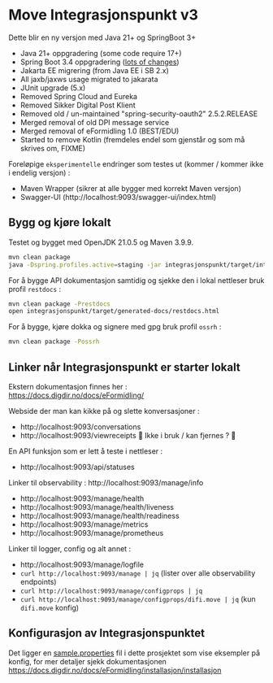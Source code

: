 # Move Integrasjonspunkt v3

Dette blir en ny versjon med Java 21+ og SpringBoot 3+

- Java 21+ oppgradering (some code require 17+)
- Spring Boot 3.4 oppgradering ([lots of changes](https://github.com/spring-projects/spring-boot/wiki/Spring-Boot-3.4-Release-Notes))
- Jakarta EE migrering (from Java EE i SB 2.x)
- All jaxb/jaxws usage migrated to jakarata
- JUnit upgrade (5.x)
- Removed Spring Cloud and Eureka
- Removed Sikker Digital Post Klient
- Removed old / un-maintained "spring-security-oauth2" 2.5.2.RELEASE
- Merged removal of old DPI message service
- Merged removal of eFormidling 1.0 (BEST/EDU)
- Started to remove Kotlin (fremdeles endel som gjenstår og som må skrives om, FIXME)

Foreløpige `eksperimentelle` endringer som testes ut (kommer / kommer ikke i endelig versjon) :
- Maven Wrapper (sikrer at alle bygger med korrekt Maven versjon)
- Swagger-UI (http://localhost:9093/swagger-ui/index.html)

## Bygg og kjøre lokalt 
Testet og bygget med OpenJDK 21.0.5 og Maven 3.9.9.

```bash
mvn clean package
java -Dspring.profiles.active=staging -jar integrasjonspunkt/target/integrasjonspunkt.jar
```

For å bygge API dokumentasjon samtidig og sjekke den i lokal nettleser bruk profil `restdocs` :
```bash
mvn clean package -Prestdocs
open integrasjonspunkt/target/generated-docs/restdocs.html
```

For å bygge, kjøre dokka og signere med gpg bruk profil `ossrh` :
```bash
mvn clean package -Possrh
```

## Linker når Integrasjonspunkt er starter lokalt
Ekstern dokumentasjon finnes her : https://docs.digdir.no/docs/eFormidling/

Webside der man kan kikke på og slette konversasjoner :
- http://localhost:9093/conversations
- http://localhost:9093/viewreceipts  🚨 Ikke i bruk / kan fjernes ? 🚨

En API funksjon som er lett å teste i nettleser :
- http://localhost:9093/api/statuses

Linker til observability :
  http://localhost:9093/manage/info
- http://localhost:9093/manage/health
- http://localhost:9093/manage/health/liveness
- http://localhost:9093/manage/health/readiness
- http://localhost:9093/manage/metrics
- http://localhost:9093/manage/prometheus

Linker til logger, config og alt annet :
- http://localhost:9093/manage/logfile
- `curl http://localhost:9093/manage | jq` (lister over alle observability endpoints)
- `curl http://localhost:9093/manage/configprops | jq`
- `curl http://localhost:9093/manage/configprops/difi.move | jq` (kun `difi.move` konfig)

## Konfigurasjon av Integrasjonspunktet
Det ligger en [sample.properties](integrasjonspunkt-local.sample.properties) fil i dette prosjektet som vise eksempler på
konfig, for mer detaljer sjekk dokumentasjonen https://docs.digdir.no/docs/eFormidling/installasjon/installasjon
